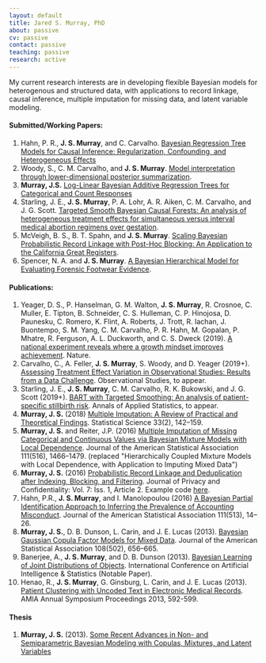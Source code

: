 ```yaml
---
layout: default
title: Jared S. Murray, PhD
about: passive
cv: passive
contact: passive
teaching: passive
research: active
---
```


My current research interests are in developing flexible Bayesian models for heterogenous and structured data, with applications to record linkage, causal inference, multiple imputation for missing data, and latent variable modeling.

#### Submitted/Working Papers:
1. Hahn, P. R., **J. S. Murray**, and C. Carvalho. [Bayesian Regression Tree Models for Causal Inference: Regularization, Confounding, and Heterogeneous Effects](https://arxiv.org/abs/1706.09523)
1. Woody, S., C. M. Carvalho, and **J. S. Murray**. [Model interpretation through lower-dimensional posterior summarization](https://arxiv.org/abs/1905.07103).
1.  **Murray, J.S.**  [Log-Linear Bayesian Additive Regression Trees for Categorical and Count Responses](https://arxiv.org/abs/1701.01503) 
1. Starling, J. E., **J. S. Murray**, P. A. Lohr, A. R. Aiken, C. M. Carvalho, and J. G. Scott. [Targeted Smooth Bayesian Causal Forests: An analysis of heterogeneous treatment effects for simultaneous versus interval medical abortion regimens over gestation]().
1. McVeigh, B. S., B. T. Spahn, and **J. S. Murray**. [Scaling Bayesian Probabilistic Record Linkage with Post-Hoc Blocking: An Application to the California Great Registers](https://arxiv.org/abs/1905.05337).
1. Spencer, N. A. and **J. S. Murray**. [A Bayesian Hierarchical Model for Evaluating Forensic Footwear Evidence](https://arxiv.org/abs/1906.05244).





#### Publications:
1. Yeager, D. S., P. Hanselman, G. M. Walton, **J. S. Murray**, R. Crosnoe, C. Muller, E. Tipton, B. Schneider, C. S. Hulleman, C. P. Hinojosa, D. Paunesku, C. Romero, K. Flint, A. Roberts, J. Trott, R. Iachan, J. Buontempo, S. M. Yang, C. M. Carvalho, P. R. Hahn, M. Gopalan, P. Mhatre, R. Ferguson, A. L. Duckworth, and C. S. Dweck (2019). [A national experiment reveals where a growth mindset improves achievement](https://www.nature.com/articles/s41586-019-1466-y). Nature.
1. Carvalho, C., A. Feller, **J. S. Murray**, S. Woody, and D. Yeager (2019+). [Assessing Treatment Effect Variation in Observational Studies: Results from a Data Challenge](https://arxiv.org/abs/1907.07592). Observational Studies, to appear. 
1.  Starling, J. E., **J. S. Murray**, C. M. Carvalho, R. K. Bukowski, and J. G. Scott (2019+). [BART with Targeted Smoothing: An analysis of patient-specific stillbirth risk](https://arxiv.org/abs/1805.07656). Annals of Applied Statistics, to appear.
1. **Murray, J. S.** (2018) [Multiple Imputation: A Review of Practical and Theoretical Findings](https://arxiv.org/abs/1801.04058). Statistical Science 33(2), 142–159.
1. **Murray, J. S.** and Reiter, J.P. (2016) [Multiple Imputation of Missing Categorical and Continuous Values via Bayesian Mixture Models with Local Dependence](http://www.tandfonline.com/doi/abs/10.1080/01621459.2016.1174132). Journal of the American Statistical Association 111(516), 1466–1479. (replaced "Hierarchically Coupled Mixture Models with Local Dependence, with Application to Imputing Mixed Data")
1. **Murray, J. S.** (2016) [Probabilistic Record Linkage and Deduplication after Indexing, Blocking, and Filtering](http://repository.cmu.edu/jpc/vol7/iss1/2). Journal of Privacy and Confidentiality: Vol. 7: Iss. 1, Article 2. Example code [here](./files/fs-cquasi.R).
1. Hahn, P.R., **J. S. Murray**, and I. Manolopoulou (2016) [A Bayesian Partial Identification Approach to Inferring the Prevalence of Accounting Misconduct](http://www.tandfonline.com/doi/abs/10.1080/01621459.2015.1084307?journalCode=uasa20). Journal of the American Statistical Association 111(513), 14–26.
1. **Murray, J. S.**, D. B. Dunson, L. Carin, and J. E. Lucas (2013). [Bayesian Gaussian Copula Factor Models for Mixed Data](http://www.tandfonline.com/doi/abs/10.1080/01621459.2012.762328). Journal of the American Statistical Association 108(502), 656–665.
2. Banerjee, A., **J. S. Murray**, and D. B. Dunson (2013). [Bayesian Learning of Joint Distributions of Objects](http://arxiv.org/abs/1303.0449). International Conference on Artificial Intelligence & Statistics (Notable Paper).
3. Henao, R., **J. S. Murray**, G. Ginsburg, L. Carin, and J. E. Lucas (2013). [Patient Clustering with Uncoded Text in Electronic Medical Records](http://www.ncbi.nlm.nih.gov/pmc/articles/PMC3900202). AMIA Annual Symposium Proceedings 2013, 592-599.

#### Thesis
1. **Murray, J. S.** (2013). [Some Recent Advances in Non- and Semiparametric Bayesian Modeling with Copulas, Mixtures, and Latent Variables](http://stat.duke.edu/node/15030)
